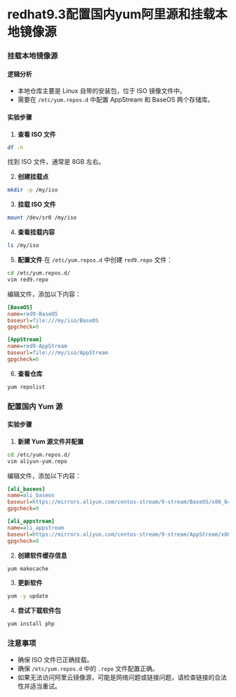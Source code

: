 # redhat9.3配置国内yum阿里源和挂载本地镜像源

### 挂载本地镜像源

#### 逻辑分析
- 本地仓库主要是 Linux 自带的安装包，位于 ISO 镜像文件中。
- 需要在 `/etc/yum.repos.d` 中配置 AppStream 和 BaseOS 两个存储库。

#### 实验步骤
1. **查看 ISO 文件**
```bash
df -h
```
找到 ISO 文件，通常是 8GB 左右。

2. **创建挂载点**
```bash
mkdir -p /my/iso
```

3. **挂载 ISO 文件**
```bash
mount /dev/sr0 /my/iso
```

4. **查看挂载内容**
```bash
ls /my/iso
```

5. **配置文件**
在 `/etc/yum.repos.d` 中创建 `red9.repo` 文件：
```bash
cd /etc/yum.repos.d/
vim red9.repo
```
编辑文件，添加以下内容：
```ini
[BaseOS]
name=red9-BaseOS
baseurl=file:///my/iso/BaseOS
gpgcheck=0

[AppStream]
name=red9-AppStream
baseurl=file:///my/iso/AppStream
gpgcheck=0
```

6. **查看仓库**
```bash
yum repolist
```

### 配置国内 Yum 源

#### 实验步骤
1. **新建 Yum 源文件并配置**
```bash
cd /etc/yum.repos.d/
vim aliyun-yum.repo
```
编辑文件，添加以下内容：
```ini
[ali_baseos]
name=ali_baseos
baseurl=https://mirrors.aliyun.com/centos-stream/9-stream/BaseOS/x86_64/os/
gpgcheck=0

[ali_appstream]
name=ali_appstream
baseurl=https://mirrors.aliyun.com/centos-stream/9-stream/AppStream/x86_64/os/
gpgcheck=0
```

2. **创建软件缓存信息**
```bash
yum makecache
```

3. **更新软件**
```bash
yum -y update
```

4. **尝试下载软件包**
```bash
yum install php
```

### 注意事项
- 确保 ISO 文件已正确挂载。
- 确保 `/etc/yum.repos.d` 中的 `.repo` 文件配置正确。
- 如果无法访问阿里云镜像源，可能是网络问题或链接问题，请检查链接的合法性并适当重试。

